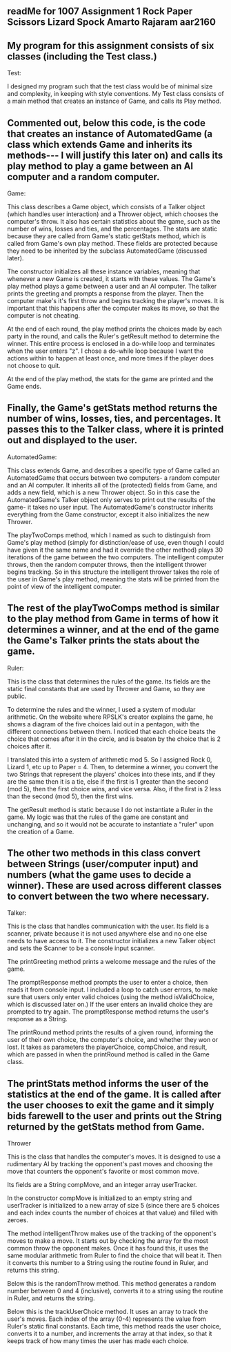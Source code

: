 readMe for 1007 Assignment 1
Rock Paper Scissors Lizard Spock
Amarto Rajaram
aar2160
-------------------

My program for this assignment consists of six classes (including the Test class.)
------
Test: 

I designed my program such that the test class would be of minimal size and complexity, in keeping with style conventions. My Test class consists of a main method that creates an instance of Game, and calls its Play method.

Commented out, below this code, is the code that creates an instance of AutomatedGame (a class which extends Game and inherits its methods--- I will justify this later on) and calls its play method to play a game between an AI computer and a random computer. 
------
Game:

This class describes a Game object, which consists of a Talker object (which handles user interaction) and a Thrower object, which chooses the computer's throw. It also has certain statistics about the game, such as the number of wins, losses and ties, and the percentages. The stats are static because they are called from Game's static getStats method, which is called from Game's own play method. These fields are protected because they need to be inherited by the subclass AutomatedGame (discussed later).

The constructor initializes all these instance variables, meaning that whenever a new Game is created, it starts with these values.
The Game's play method plays a game between a user and an AI computer. The talker prints the greeting and prompts a response from the player. Then the computer make's it's first throw and begins tracking the player's moves. It is important that this happens after the computer makes its move, so that the computer is not cheating. 

At the end of each round, the play method prints the choices made by each party in the round, and calls the Ruler's getResult method to determine the winner. This entire process is enclosed in a do-while loop and terminates when the user enters "z". I chose a do-while loop because I want the actions within to happen at least once, and more times if the player does not choose to quit. 

At the end of the play method, the stats for the game are printed and the Game ends. 

Finally, the Game's getStats method returns the number of wins, losses, ties, and percentages. It passes this to the Talker class, where it is printed out and displayed to the user. 
-------
AutomatedGame:

This class extends Game, and describes a specific type of Game called an AutomatedGame that occurs between two computers- a random computer and an AI computer. It inherits all of the (protected) fields from Game, and adds a new field, which is a new Thrower object. So in this case the AutomatedGame's Talker object only serves to print out the results of the game- it takes no user input. The AutomatedGame's constructor inherits everything from the Game constructor, except it also initializes the new Thrower.

The playTwoComps method, which I named as such to distinguish from Game's play method (simply for distinction/ease of use, even though I could have given it the same name and had it override the other method) plays 30 iterations of the game between the two computers. The intelligent computer throws, then the random computer throws, then the intelligent thrower begins tracking. So in this structure the intelligent thrower takes the role of the user in Game's play method, meaning the stats will be printed from the point of view of the intelligent computer. 

The rest of the playTwoComps method is similar to the play method from Game in terms of how it determines a winner, and at the end of the game the Game's Talker prints the stats about the game. 
------
Ruler:

This is the class that determines the rules of the game. 
Its fields are the static final constants that are used by Thrower and Game, so they are public. 

To determine the rules and the winner, I used a system of modular arithmetic. On the website where RPSLK's creator explains the game, he shows a diagram of the five choices laid out in a pentagon, with the different connections between them. I noticed that each choice beats the choice that comes after it in the circle, and is beaten by the choice that is 2 choices after it. 

I translated this into a system of arithmetic mod 5. So I assigned Rock 0, Lizard 1, etc up to Paper = 4. Then, to determine a winner, you convert the two Strings that represent the players' choices into these ints, and if they are the same then it is a tie, else if the first is 1 greater than the second (mod 5), then the first choice wins, and vice versa. Also, if the first is 2 less than the second (mod 5), then the first wins. 

The getResult method is static because I do not instantiate a Ruler in the game. My logic was that the rules of the game are constant and unchanging, and so it would not be accurate to instantiate a "ruler" upon the creation of a Game. 

The other two methods in this class convert between Strings (user/computer input) and numbers (what the game uses to decide a winner). These are used across different classes to convert between the two where necessary. 
---------
Talker:

This is the class that handles communication with the user. Its field is a scanner, private because it is not used anywhere else and no one else needs to have access to it. The constructor initializes a new Talker object and sets the Scanner to be a console input scanner.

The printGreeting method prints a welcome message and the rules of the game. 

The promptResponse method prompts the user to enter a choice, then reads it from console input.
I included a loop to catch user errors, to make sure that users only enter valid choices (using the method isValidChoice, which is discussed later on.) If the user enters an invalid choice they are prompted to try again. The promptResponse method returns the user's response as a String.

The printRound method prints the results of a given round, informing the user of their own choice, the computer's choice, and whether they won or lost. It takes as parameters the playerChoice, compChoice, and result, which are passed in when the printRound method is called in the Game class. 

The printStats method informs the user of the statistics at the end of the game. It is called after the user chooses to exit the game and it simply bids farewell to the user and prints out the String returned by the getStats method from Game.
----------
Thrower 

This is the class that handles the computer's moves. 
It is designed to use a rudimentary AI by tracking the opponent's past moves and choosing the move that counters the opponent's favorite or most common move. 

Its fields are a String compMove, and an integer array userTracker. 

In the constructor compMove is initialized to an empty string and userTracker is initialized to a new array of size 5 (since there are 5 choices and each index counts the number of choices at that value) and filled with zeroes.

The method intelligentThrow makes use of the tracking of the opponent's moves to make a move. It starts out by checking the array for the most common throw the opponent makes. Once it has found this, it uses the same modular arithmetic from Ruler to find the choice that will beat it. Then it converts this number to a String using the routine found in Ruler, and returns this string. 

Below this is the randomThrow method. This method generates a random number between 0 and 4 (inclusive), converts it to a string using the routine in Ruler, and returns the string. 

Below this is the trackUserChoice method. It uses an array to track the user's moves. Each index of the array (0-4) represents the value from Ruler's static final constants. Each time, this method reads the user choice, converts it to a number, and increments the array at that index, so that it keeps track of how many times the user has made each choice.
